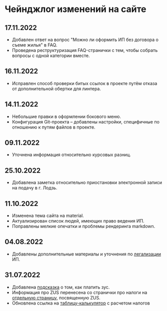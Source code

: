# Чейнджлог изменений на сайте

## 17.11.2022

- Добавлен ответ на вопрос "Можно ли оформить ИП без договора о съеме жилья" в FAQ.
- Проведена реструктуризация FAQ-странички с тем, чтобы собрать вопросы с одной категории вместе.

## 16.11.2022

- Исправлен способ проверки битых ссылок в проекте путём отказа от дополнительной обертки для линтера.

## 14.11.2022

- Небольшие правки в оформлении бокового меню.
- Конфигурация Git-проекта – добавлены настройки, специфичные по отношению к путям файлов в проекте.

## 09.11.2022

- Уточнена информация относительно курсовых разниц.

## 25.10.2022

- Добавлена заметка относительно приостановки электронной записи на подачу в г. Лодзь.

## 11.10.2022

- Изменена тема сайта на material.
- Актуализирован список людей, имеющих право ведения ИП.
- Поправлены мелкие опечатки и проблемы рендеринга markdown.

## 04.08.2022

- Добавлены дополнительные материалы и уточнения по [легализации](legalization.md) ИП.

## 31.07.2022

- Добавлена [подсказка](zus.md#zus_1) о том, как платить зус.
- Информация про ZUS перенесена со странички про налоги на [отдельную страницу](zus.md), посвященную ZUS.
- Обновлена ссылка на [таблицу-калькулятор](taxes.md#_3) с расчетом налогов
